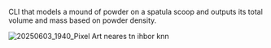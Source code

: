 CLI that models a mound of powder on a spatula scoop and outputs its total volume and mass based on powder density.





![20250603_1940_Pixel Art neares tn ihbor knn](https://github.com/user-attachments/assets/999562a9-0dd3-4949-92f4-33239781fa30)
